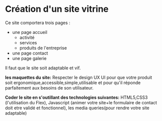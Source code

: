 # Création d'un site vitrine

Ce site comportera trois pages :

* une page accueil
  * activité
  * services
  * produits de l'entreprise
* une page contact
* une page galerie

Il faut que le site soit adaptable et vif.

**les maquettes du site:** Respecter le design UX UI pour que votre produit soit ergonomique,accessible,simple,utilisable et pour qu'il réponde parfaitement aux besoins de son utilisateur.

**Coder le site en s'outillant des technologies suivantes:** HTML5,CSS3 (l'utilisation du Flex), Javascript (animer votre site+le formulaire de contact doit etre validé et fonctionnel), les media queries(pour rendre votre site adaptable)